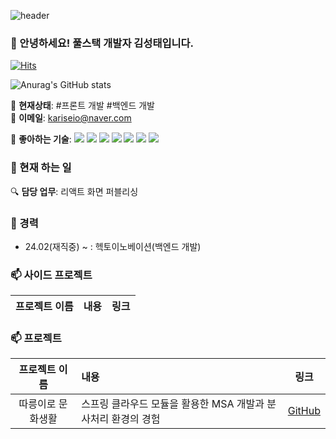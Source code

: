 <!--
**kariseio/kariseio** is a ✨ _special_ ✨ repository because its `README.md` (this file) appears on your GitHub profile.

Here are some ideas to get you started:

- 🔭 I’m currently working on ...
- 🌱 I’m currently learning ...
- 👯 I’m looking to collaborate on ...
- 🤔 I’m looking for help with ...
- 💬 Ask me about ...
- 📫 How to reach me: ...
- 😄 Pronouns: ...
- ⚡ Fun fact: ...
-->

![header](https://capsule-render.vercel.app/api?text=오늘도_화이팅_넘치게&animation=fadeIn&type=Waving&color=gradient)

### 👋 안녕하세요! 풀스택 개발자 김성태입니다.

[![Hits](https://hits.seeyoufarm.com/api/count/incr/badge.svg?url=https%3A%2F%2Fgithub.com%2Fkariseio&count_bg=%2379C83D&title_bg=%23555555&icon=&icon_color=%23E7E7E7&title=hits&edge_flat=false)](https://hits.seeyoufarm.com)                  

![Anurag's GitHub stats](https://github-readme-stats.vercel.app/api?username=kariseio&show_icons=true&theme=radical)

🌱 **현재상태**: #프론트 개발 #백엔드 개발  
📧 **이메일**: kariseio@naver.com

🚀 **좋아하는 기술**:
<img src="https://img.shields.io/badge/Java-green?style=for-the-badge&logo=Java&logoColor=007396"/>
<img src="https://img.shields.io/badge/spring-green?style=for-the-badge&logo=Spring&logoColor=6DB33F"/>
<img src="https://img.shields.io/badge/Spring Boot-green?style=for-the-badge&logo=Spring&logoColor=#6DB33F"/>
<img src="https://img.shields.io/badge/JavaScript-yellow?style=for-the-badge&logo=JavaScript&logoColor=F7DF1E"/>
<img src="https://img.shields.io/badge/jQuery-yellow?style=for-the-badge&logo=jQuery&logoColor=0769AD"/>
<img src="https://img.shields.io/badge/MySQL-blue?style=for-the-badge&logo=MySQL&logoColor=white"/>
<img src="https://img.shields.io/badge/logo-gitlab-blue?logo=gitlab"/>

### 🥾 현재 하는 일
<!--
🔍 **담당 업무**: 기존 레거시 유지보수 및 API 연동 개발  
📚 **백준 알고리즘 풀이중(골드)**: [바로가기](https://www.acmicpc.net/user/junho7778)
-->
🔍 **담당 업무**: 리액트 화면 퍼블리싱

### 🔭 경력
- 24.02(재직중) ~ : 헥토이노베이션(백엔드 개발)

### 📫 사이드 프로젝트

| 프로젝트 이름 | 내용 | 링크 |
|---------------|------|------|
<!--
| **스프링 부트 기반 개인 금융 관리 애플리케이션** | 패션 팝업스토어에 일정을 관리해서 볼 수 있는 애플리케이션입니다. 스프링 부트, JPA, MySQL, JavaScript를 사용하여 REST API를 구현하고, 사용자 인터페이스는 Thymeleaf로 구성됩니다. | [GitHub](https://github.com/Team-Shroom/shroom_Back) |
| **자바 기반 챗봇 엔진 개발** | 물물교환 당근같은 거래소 기반의 애플리케이션입니다. 사용자의 물건을 실제로 거래할 수 있는 서비스입니다. 스프링 부트, JPA, MySQL, JavaScript를 사용하여 REST API를 구현하고, 사용자 인터페이스는 Thymeleaf로 구성됩니다. | [GitHub](https://github.com/classMarket/marketRestApi) |
-->

### 📫 프로젝트
| 프로젝트 이름 | 내용 | 링크 |
|:---:|:---|:---:|
| 따릉이로 문화생활 | 스프링 클라우드 모듈을 활용한 MSA 개발과 분사처리 환경의 경험 | [GitHub](https://github.com/kariseio/MSA_CultureWithSBike) |
<!--
| GPT를 이용한 개발 | GPT를 활용한 백엔드 프로젝트 | [GitHub](https://github.com/KAN-JUNHO/fastApiProject2) |
| 티타이니 어드민 페이지 웹퍼블리싱 | 티타이니 관리자 페이지의 웹 디자인 및 퍼블리싱 | [GitHub](https://github.com/KAN-JUNHO/teetiny) |
| 클라이언트 요청에 따른 서버 측 비동기 처리 구현(스레드 활용) | 사용자의 요청을 비동기적으로 처리하기 위한 서버 측 구현 | [GitHub](https://github.com/KAN-JUNHO/demo2) |
| 롯데시네마 표예매 페이지 개발 | 롯데시네마의 영화 표 예매 페이지 개발 | [GitHub](https://github.com/KAN-JUNHO/spring/tree/master/jcinema) |
| 알고리즘 공부 페이지 | 다양한 알고리즘 문제를 풀이하고 공유하는 공간 | [GitHub](https://github.com/KAN-JUNHO/PYTHON_algorithm) |
-->
